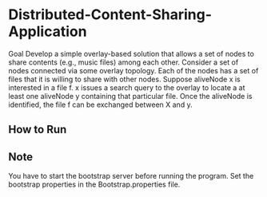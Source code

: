 # Distributed-Content-Sharing-Application
Goal Develop a simple overlay-based solution that allows a set of nodes to share contents (e.g., music files) among each other. Consider a set of nodes connected via some overlay topology. Each of the nodes has a set of files that it is willing to share with other nodes. Suppose aliveNode x is interested in a file f. x issues a search query to the overlay to locate a at least one aliveNode y containing that particular file. Once the aliveNode is identified, the file f can be exchanged between X and y.

## How to Run

## Note
You have to start the bootstrap server before running the program. Set the bootstrap properties in the Bootstrap.properties file.
